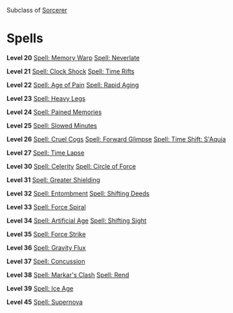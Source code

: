 <!-- TITLE: Chronomage -->
<!-- SUBTITLE: Masters of time manipulation, Chronomages can be your greatest ally or your mightiest foe.  Capable of reducing buildings to sand in the blink of an eye or granting allies the ability to move at incredible speeds, these masters of time are truly a force to be reckoned with. -->

Subclass of [Sorcerer](sorcerer)
# Spells

**Level 20**
[Spell: Memory Warp](memory-warp)
[Spell: Neverlate](neverlate)

**Level 21**
[Spell: Clock Shock](clock-shock)
[Spell: Time Rifts](time-rifts)

**Level 22**
[Spell: Age of Pain](age-of-pain)
[Spell: Rapid Aging](rapid-aging)

**Level 23**
[Spell: Heavy Legs](heavy-legs)

**Level 24**
[Spell: Pained Memories](pained-memories)

**Level 25**
[Spell: Slowed Minutes](slowed-minutes)

**Level 26**
[Spell: Cruel Cogs](cruel-cogs)
[Spell: Forward Glimpse](forward-glimpse)
[Spell: Time Shift: S'Aquia](time-shift-saquia)

**Level 27**
[Spell: Time Lapse](time-lapse)

**Level 30**
[Spell: Celerity](celerity)
[Spell: Circle of Force](circle-of-force)

**Level 31**
[Spell: Greater Shielding](greater-shielding)

**Level 32**
[Spell: Entombment](entombment)
[Spell: Shifting Deeds](shifting-deeds)

**Level 33**
[Spell: Force Spiral](force-spiral)

**Level 34**
[Spell: Artificial Age](artificial-age)
[Spell: Shifting Sight](shifting-sight)

**Level 35**
[Spell: Force Strike](force-strike)

**Level 36**
[Spell: Gravity Flux](gravity-flux)

**Level 37**
[Spell: Concussion](concussion)

**Level 38**
[Spell: Markar's Clash](markars-clash)
[Spell: Rend](rend)

**Level 39**
[Spell: Ice Age](ice-age)

**Level 45**
[Spell: Supernova](supernova)